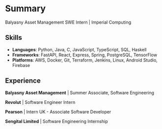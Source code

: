 # Summary

Balyasny Asset Management SWE Intern | Imperial Computing

## Skills

- **Languages**: Python, Java, C, JavaScript, TypeScript, SQL, Haskell
- **Frameworks**: FastAPI, React, Express, Spring, PostgreSQL, TensorFlow
- **Platforms**: AWS, Docker, Git, Terraform, Jenkins, Linux, Android Studio, Firebase

## Experience

**Balyasny Asset Management** | Summer Associate, Software Engineering

**Revolut** | Software Engineer Intern

**Pearson** | Intern UK - Associate Software Developer

**Sengital Limited** | Software Engineering Internship

